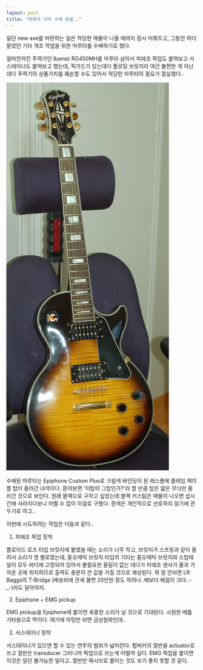 ```yaml
---
layout: post
title: "마루타 기타 수배 완료.."
---
```


일단 new axe를 마련하는 일은 적당한 매물이 나올 때까지 잠시 미뤄두고, 그동안 하다 말았던 기타 개조 작업을 위한 마루타를 수배하기로 했다. 

얼마전까진 주력기인 Ibanez RG450MH를 마루타 삼아서 피에조 픽업도 붙여보고 서스테이너도 붙여보고 했는데, 픽가드가 있는데다 플로팅 브릿지라 여간 불편한 게 아닌데다 주력기의 상품가치를 훼손할 수도 있어서 적당한 마루타의 필요가 절실했다..

![image](/assets/images/161cf783066640f5d0ad3456e62f554c.jpg)


수배된 마루타는 Epiphone Custom Plus로 크림색 바인딩이 된 레스폴에 플레임 메이플 탑이 올라간 녀석이다. 뜯어보면 '이탑이 그탑인가?'라 할 만큼 탑은 얇은 무늬만 올라간 것으로 보인다. 원래 블랙으로 구하고 싶었는데 블랙 커스텀은 매물이 나오면 삽시간에 사라지다보니 어쩔 수 없이 이걸로 구했다. 흰색은 개인적으로 선호하지 않기에 관두기로 하고..

이번에 시도하려는 작업은 다음과 같다..

1) 피에조 픽업 장착

플로이드 로즈 타입 브릿지에 붙였을 때는 소리가 너무 작고, 브릿지가 스프링과 같이 울려서 소리가 영 별로였는데, 튠오메틱 브릿지 타입의 기타는 튠오매틱 브릿지와 스탑테일이 모두 바디에 고정되어 있어서 불필요한 울림이 없는 데다가 피에조 센서가 줄과 가까운 곳에 위치하므로 출력도 충분히 큰 값을 가질 것으로 예상된다. 뭐 잘 안되면 LR Baggs의 T-Bridge (배송비에 관세 물면 20만원 정도 하려나..배보다 배꼽이 크다..-_-)라도 달아야지.

2) Epiphone + EMG pickup

EMG pickup을 Epiphone에 붙이면 육중한 소리가 날 것으로 기대된다. 시원한 메틀 기타용으로 딱이다. 여기에 아밍만 되면 금상첨화인데..

2) 서스테이너 장착

서스테이너가 있으면 할 수 있는 연주의 범위가 넓어진다. 험버커의 절반을 actuator로 쓰고 절반은 transducer 그러니까 픽업으로 쓰는게 어떨까 싶다. EMG 픽업을 붙이면 이것은 일단 불가능한 일이고..절반만 패시브로 붙이는 것도 보기 좋지 못할 것 같다.




